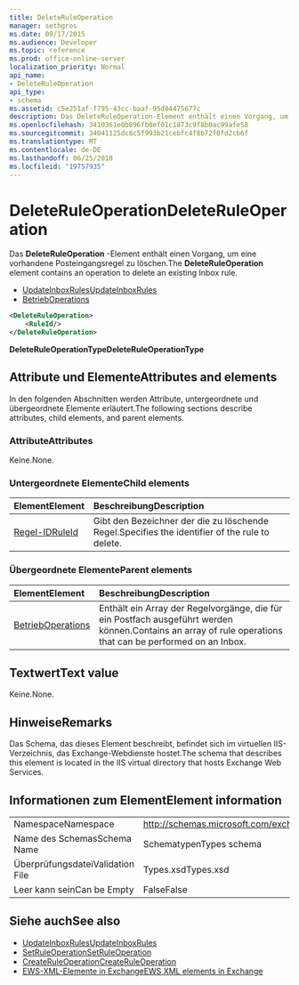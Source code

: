 ```yaml
---
title: DeleteRuleOperation
manager: sethgros
ms.date: 09/17/2015
ms.audience: Developer
ms.topic: reference
ms.prod: office-online-server
localization_priority: Normal
api_name:
- DeleteRuleOperation
api_type:
- schema
ms.assetid: c5e251af-f795-43cc-baaf-95d84475677c
description: Das DeleteRuleOperation-Element enthält einen Vorgang, um eine vorhandene Posteingangsregel zu löschen.
ms.openlocfilehash: 3410361e0b896fb0ef01c1873c9f8b0ac99afe58
ms.sourcegitcommit: 34041125dc8c5f993b21cebfc4f8b72f0fd2cb6f
ms.translationtype: MT
ms.contentlocale: de-DE
ms.lasthandoff: 06/25/2018
ms.locfileid: "19757935"
---
```

# <a name="deleteruleoperation"></a><span data-ttu-id="0c35f-103">DeleteRuleOperation</span><span class="sxs-lookup"><span data-stu-id="0c35f-103">DeleteRuleOperation</span></span>

<span data-ttu-id="0c35f-104">Das **DeleteRuleOperation** -Element enthält einen Vorgang, um eine vorhandene Posteingangsregel zu löschen.</span><span class="sxs-lookup"><span data-stu-id="0c35f-104">The **DeleteRuleOperation** element contains an operation to delete an existing Inbox rule.</span></span> 
  
- [<span data-ttu-id="0c35f-105">UpdateInboxRules</span><span class="sxs-lookup"><span data-stu-id="0c35f-105">UpdateInboxRules</span></span>](updateinboxrules.md)
- [<span data-ttu-id="0c35f-106">Betrieb</span><span class="sxs-lookup"><span data-stu-id="0c35f-106">Operations</span></span>](operations.md)
  
```XML
<DeleteRuleOperation>
    <RuleId/>
</DeleteRuleOperation>
```

 <span data-ttu-id="0c35f-107">**DeleteRuleOperationType**</span><span class="sxs-lookup"><span data-stu-id="0c35f-107">**DeleteRuleOperationType**</span></span>
## <a name="attributes-and-elements"></a><span data-ttu-id="0c35f-108">Attribute und Elemente</span><span class="sxs-lookup"><span data-stu-id="0c35f-108">Attributes and elements</span></span>

<span data-ttu-id="0c35f-109">In den folgenden Abschnitten werden Attribute, untergeordnete und übergeordnete Elemente erläutert.</span><span class="sxs-lookup"><span data-stu-id="0c35f-109">The following sections describe attributes, child elements, and parent elements.</span></span>
  
### <a name="attributes"></a><span data-ttu-id="0c35f-110">Attribute</span><span class="sxs-lookup"><span data-stu-id="0c35f-110">Attributes</span></span>

<span data-ttu-id="0c35f-111">Keine.</span><span class="sxs-lookup"><span data-stu-id="0c35f-111">None.</span></span>
  
### <a name="child-elements"></a><span data-ttu-id="0c35f-112">Untergeordnete Elemente</span><span class="sxs-lookup"><span data-stu-id="0c35f-112">Child elements</span></span>

|<span data-ttu-id="0c35f-113">**Element**</span><span class="sxs-lookup"><span data-stu-id="0c35f-113">**Element**</span></span>|<span data-ttu-id="0c35f-114">**Beschreibung**</span><span class="sxs-lookup"><span data-stu-id="0c35f-114">**Description**</span></span>|
|:-----|:-----|
|[<span data-ttu-id="0c35f-115">Regel-ID</span><span class="sxs-lookup"><span data-stu-id="0c35f-115">RuleId</span></span>](ruleid.md) <br/> |<span data-ttu-id="0c35f-116">Gibt den Bezeichner der die zu löschende Regel.</span><span class="sxs-lookup"><span data-stu-id="0c35f-116">Specifies the identifier of the rule to delete.</span></span>  <br/> |
   
### <a name="parent-elements"></a><span data-ttu-id="0c35f-117">Übergeordnete Elemente</span><span class="sxs-lookup"><span data-stu-id="0c35f-117">Parent elements</span></span>

|<span data-ttu-id="0c35f-118">**Element**</span><span class="sxs-lookup"><span data-stu-id="0c35f-118">**Element**</span></span>|<span data-ttu-id="0c35f-119">**Beschreibung**</span><span class="sxs-lookup"><span data-stu-id="0c35f-119">**Description**</span></span>|
|:-----|:-----|
|[<span data-ttu-id="0c35f-120">Betrieb</span><span class="sxs-lookup"><span data-stu-id="0c35f-120">Operations</span></span>](operations.md) <br/> |<span data-ttu-id="0c35f-121">Enthält ein Array der Regelvorgänge, die für ein Postfach ausgeführt werden können.</span><span class="sxs-lookup"><span data-stu-id="0c35f-121">Contains an array of rule operations that can be performed on an Inbox.</span></span>  <br/> |
   
## <a name="text-value"></a><span data-ttu-id="0c35f-122">Textwert</span><span class="sxs-lookup"><span data-stu-id="0c35f-122">Text value</span></span>

<span data-ttu-id="0c35f-123">Keine.</span><span class="sxs-lookup"><span data-stu-id="0c35f-123">None.</span></span>
  
## <a name="remarks"></a><span data-ttu-id="0c35f-124">Hinweise</span><span class="sxs-lookup"><span data-stu-id="0c35f-124">Remarks</span></span>

<span data-ttu-id="0c35f-125">Das Schema, das dieses Element beschreibt, befindet sich im virtuellen IIS-Verzeichnis, das Exchange-Webdienste hostet.</span><span class="sxs-lookup"><span data-stu-id="0c35f-125">The schema that describes this element is located in the IIS virtual directory that hosts Exchange Web Services.</span></span>
  
## <a name="element-information"></a><span data-ttu-id="0c35f-126">Informationen zum Element</span><span class="sxs-lookup"><span data-stu-id="0c35f-126">Element information</span></span>

|||
|:-----|:-----|
|<span data-ttu-id="0c35f-127">Namespace</span><span class="sxs-lookup"><span data-stu-id="0c35f-127">Namespace</span></span>  <br/> |http://schemas.microsoft.com/exchange/services/2006/types  <br/> |
|<span data-ttu-id="0c35f-128">Name des Schemas</span><span class="sxs-lookup"><span data-stu-id="0c35f-128">Schema Name</span></span>  <br/> |<span data-ttu-id="0c35f-129">Schematypen</span><span class="sxs-lookup"><span data-stu-id="0c35f-129">Types schema</span></span>  <br/> |
|<span data-ttu-id="0c35f-130">Überprüfungsdatei</span><span class="sxs-lookup"><span data-stu-id="0c35f-130">Validation File</span></span>  <br/> |<span data-ttu-id="0c35f-131">Types.xsd</span><span class="sxs-lookup"><span data-stu-id="0c35f-131">Types.xsd</span></span>  <br/> |
|<span data-ttu-id="0c35f-132">Leer kann sein</span><span class="sxs-lookup"><span data-stu-id="0c35f-132">Can be Empty</span></span>  <br/> |<span data-ttu-id="0c35f-133">False</span><span class="sxs-lookup"><span data-stu-id="0c35f-133">False</span></span>  <br/> |
   
## <a name="see-also"></a><span data-ttu-id="0c35f-134">Siehe auch</span><span class="sxs-lookup"><span data-stu-id="0c35f-134">See also</span></span>

- [<span data-ttu-id="0c35f-135">UpdateInboxRules</span><span class="sxs-lookup"><span data-stu-id="0c35f-135">UpdateInboxRules</span></span>](updateinboxrules.md) 
- [<span data-ttu-id="0c35f-136">SetRuleOperation</span><span class="sxs-lookup"><span data-stu-id="0c35f-136">SetRuleOperation</span></span>](setruleoperation.md) 
- [<span data-ttu-id="0c35f-137">CreateRuleOperation</span><span class="sxs-lookup"><span data-stu-id="0c35f-137">CreateRuleOperation</span></span>](createruleoperation.md)
- [<span data-ttu-id="0c35f-138">EWS-XML-Elemente in Exchange</span><span class="sxs-lookup"><span data-stu-id="0c35f-138">EWS XML elements in Exchange</span></span>](ews-xml-elements-in-exchange.md)

